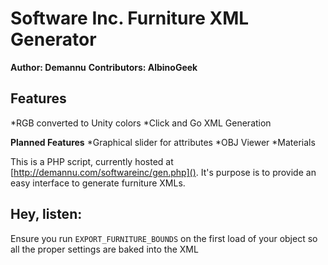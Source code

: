 # Software Inc. Furniture XML Generator
**Author: Demannu**
**Contributors: AlbinoGeek**

## Features
*RGB converted to Unity colors
*Click and Go XML Generation

**Planned Features**
*Graphical slider for attributes
*OBJ Viewer
*Materials

This is a PHP script, currently hosted at [http://demannu.com/softwareinc/gen.php]().  It's purpose is to provide an easy interface to generate furniture XMLs.

## Hey, listen:

Ensure you run `EXPORT_FURNITURE_BOUNDS` on the first load of your object so all the proper settings are baked into the XML
